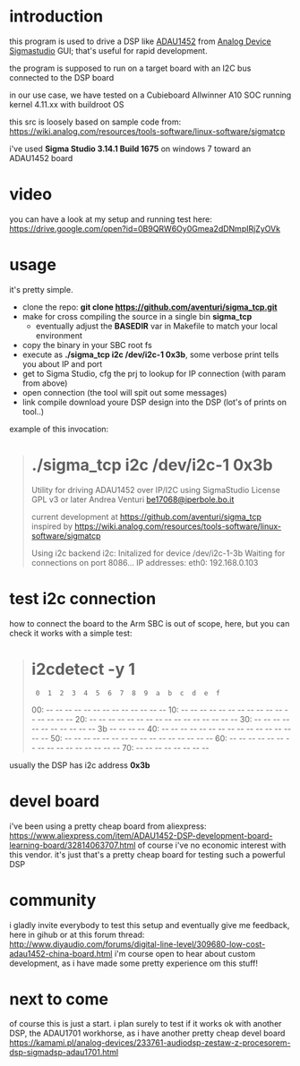 # introduction
this program is used to drive a DSP like [ADAU1452](http://www.analog.com/en/products/audio-video/audio-signal-processors/sigmadsp-audio-processors/adau1452.html) from [Analog Device Sigmastudio](http://www.analog.com/en/design-center/processors-and-dsp/evaluation-and-development-software/ss_sigst_02.html) GUI; that's useful for rapid development.

the program is supposed to run on a target board with an I2C bus connected to the DSP board

in our use case, we have tested on a Cubieboard Allwinner A10 SOC running kernel 4.11.xx with buildroot OS

this src is loosely based on sample code from:
  https://wiki.analog.com/resources/tools-software/linux-software/sigmatcp

i've used __Sigma Studio 3.14.1 Build 1675__ on windows 7 toward an ADAU1452 board

# video
you can have a look at my setup and running test here:
 https://drive.google.com/open?id=0B9QRW6Oy0Gmea2dDNmpIRjZyOVk
 
# usage

it's pretty simple.

* clone the repo: __git clone https://github.com/aventuri/sigma_tcp.git__
* make for cross compiling the source in a single bin **sigma_tcp**
  * eventually adjust the __BASEDIR__ var in Makefile to match your local environment
* copy the binary in your SBC root fs
* execute as __./sigma_tcp i2c /dev/i2c-1 0x3b__, some verbose print tells you about IP and port
* get to Sigma Studio, cfg the prj to lookup for IP connection (with param from above)
* open connection (the tool will spit out some messages)
* link compile download youre DSP design into the DSP (lot's of prints on tool..)

example of this invocation:

> # ./sigma_tcp i2c /dev/i2c-1 0x3b
> Utility for driving ADAU1452 over IP/I2C using SigmaStudio
> License GPL v3 or later
> Andrea Venturi <be17068@iperbole.bo.it>
> 
> current development at https://github.com/aventuri/sigma_tcp
> inspired by https://wiki.analog.com/resources/tools-software/linux-software/sigmatcp
> 
> Using i2c backend
> i2c: Initalized for device /dev/i2c-1-3b
> Waiting for connections on port 8086...
> IP addresses:
> eth0: 192.168.0.103

# test i2c connection
how to connect the board to the Arm SBC is out of scope, here, but you can check it works with a simple test:
> # i2cdetect  -y 1
>      0  1  2  3  4  5  6  7  8  9  a  b  c  d  e  f
> 00:          -- -- -- -- -- -- -- -- -- -- -- -- -- 
> 10: -- -- -- -- -- -- -- -- -- -- -- -- -- -- -- -- 
> 20: -- -- -- -- -- -- -- -- -- -- -- -- -- -- -- -- 
> 30: -- -- -- -- -- -- -- -- -- -- -- 3b -- -- -- -- 
> 40: -- -- -- -- -- -- -- -- -- -- -- -- -- -- -- -- 
> 50: -- -- -- -- -- -- -- -- -- -- -- -- -- -- -- -- 
> 60: -- -- -- -- -- -- -- -- -- -- -- -- -- -- -- -- 
> 70: -- -- -- -- -- -- -- --   

usually the DSP has i2c address __0x3b__
# devel board
i've been using a pretty cheap board from aliexpress:
  https://www.aliexpress.com/item/ADAU1452-DSP-development-board-learning-board/32814063707.html
of course i've no economic interest with this vendor. it's just that's a pretty cheap board for testing such a powerful DSP

# community
i gladly invite everybody to test this setup and eventually give me feedback, here in gihub or at this forum thread:
 http://www.diyaudio.com/forums/digital-line-level/309680-low-cost-adau1452-china-board.html
i'm course open to hear about custom development, as i have made some pretty experience om this stuff!
# next to come
of course this is just a start.
i plan surely to test if it works ok with another DSP, the ADAU1701 workhorse, as i have another pretty cheap devel board
 https://kamami.pl/analog-devices/233761-audiodsp-zestaw-z-procesorem-dsp-sigmadsp-adau1701.html

 
  
